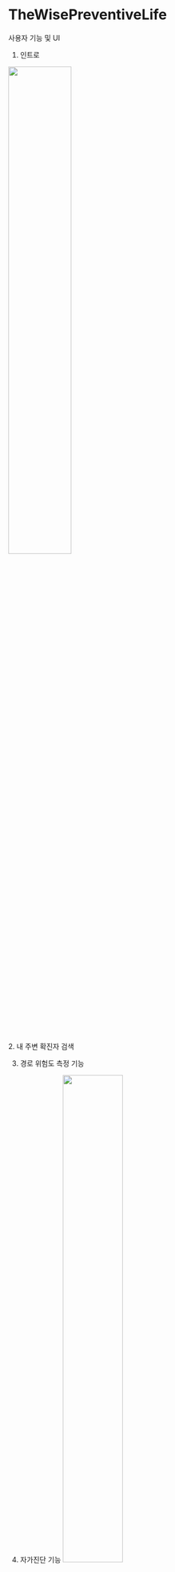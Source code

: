 # TheWisePreventiveLife

사용자 기능 및 UI 

1. 인트로
<div>
<img src="https://user-images.githubusercontent.com/57628980/101013911-5d3d2c00-35a8-11eb-9adc-890f5e049dd8.png
" width="50%">
</div>
2. 내 주변 확진자 검색

3. 경로 위험도 측정 기능

4. 자가진단 기능
<img src="https://user-images.githubusercontent.com/57628980/101014689-9a55ee00-35a9-11eb-87ad-8b470e218445.png
" width="50%">
<img src="https://user-images.githubusercontent.com/57628980/101014693-9c1fb180-35a9-11eb-94f9-8368765ab2ec.png
" width="50%">

5. 내 주변 제일 가까운 5개의 선별진료소 제공
6. 전국별 지역별 통계 기능 제공
<div>
<img src="https://user-images.githubusercontent.com/57628980/101014792-c4a7ab80-35a9-11eb-81e2-1369e2034487.png
" width="50%">
</div>

관리자 기능
통계와 별개로 확진자 동선은 api로 직접 제공 되지 않음 
따라서 관리자가 직접 관리해야하는 부분
확진자 관리에 편의를 주기 위하여 기능을 추가
1. 확진자 추가 및 확진자 동선 관리

사용 api
1. 건강보험심사평가원_코로나19병원정보(국민안심병원 외)서비스: https://www.data.go.kr/tcs/dss/selectApiDataDetailView.do?publicDataPk=15043078

2. 보건복지부_코로나19 시·도발생_현황: https://www.data.go.kr/tcs/dss/selectApiDataDetailView.do?publicDataPk=15043378

3. 보건복지부_코로나19 감염_현황: https://www.data.go.kr/tcs/dss/selectApiDataDetailView.do?publicDataPk=15043376

4. 대중 교통 길찾기 API: https://lab.odsay.com/

5. 장소 검색 api: https://www.vworld.kr/dev/v4dv_search2_s001.do

6. 구글 map api:https://cloud.google.com/maps-platform/?hl=ko&utm_source=google&utm_medium=cpc&utm_campaign=FY18-Q2-global-demandgen-paidsearchonnetworkhouseads-cs-maps_contactsal_saf&utm_content=text-ad-none-none-DEV_c-CRE_467208338789-ADGP_Hybrid%20%7C%20AW%20SEM%20%7C%20BKWS%20~%20Brand%20%7C%20EXA%20%7C%20Google%20Maps%20API-KWID_43700057416637750-kwd-356751068841-userloc_1009877&utm_term=KW_%EA%B5%AC%EA%B8%80%20%EC%A7%80%EB%8F%84%20api-ST_%EA%B5%AC%EA%B8%80%20%EC%A7%80%EB%8F%84%20API&gclid=Cj0KCQiAtqL-BRC0ARIsAF4K3WFCuXCiZIXMdVYfFXDATz7p0KLv-is3yL0GIPmEuXSCKDJBGliA92gaAir8EALw_wcB

